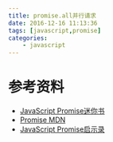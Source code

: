 ```yaml
---
title: promise.all并行请求
date: 2016-12-16 11:13:36
tags: [javascript,promise]
categories: 
    - javascript
---
```



# 参考资料
* [JavaScript Promise迷你书](https://wohugb.gitbooks.io/promise/content/)
* [Promise MDN](https://developer.mozilla.org/zh-CN/docs/Web/JavaScript/Reference/Global_Objects/Promise)
* [JavaScript Promise启示录](http://www.alloyteam.com/2014/05/javascript-promise-mode/)

